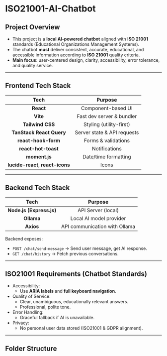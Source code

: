 # ISO21001-AI-Chatbot

## Project Overview

- This project is a **local AI-powered chatbot** aligned with **ISO 21001** standards (Educational Organizations Management Systems).
- The chatbot **must** deliver consistent, accurate, educational, and accessible information according to **ISO 21001** quality criteria.
- **Main focus**: user-centered design, clarity, accessibility, error tolerance, and quality service.

---

## Frontend Tech Stack

|               Tech                |           Purpose           |
| :-------------------------------: | :-------------------------: |
|             **React**             |     Component-based UI      |
|             **Vite**              |  Fast dev server & bundler  |
|         **Tailwind CSS**          |   Styling (utility-first)   |
|     **TanStack React Query**      | Server state & API requests |
|        **react-hook-form**        |     Forms & validations     |
|        **react-hot-toast**        |        Notifications        |
|           **moment.js**           |    Date/time formatting     |
| **lucide-react**, **react-icons** |            Icons            |

---

## Backend Tech Stack

|           Tech           |            Purpose            |
| :----------------------: | :---------------------------: |
| **Node.js (Express.js)** |      API Server (local)       |
|        **Ollama**        |    Local AI model provider    |
|        **Axios**         | API communication with Ollama |

Backend exposes:

- `POST /chat/send-message` → Send user message, get AI response.
- `GET /chat/history` → Fetch previous conversations.

---

## ISO21001 Requirements (Chatbot Standards)

- Accessibility:
  - Use **ARIA labels** and **full keyboard navigation**.
- Quality of Service:
  - Clear, unambiguous, educationally relevant answers.
  - Professional, polite tone.
- Error Handling:
  - Graceful fallback if AI is unavailable.
- Privacy:
  - No personal user data stored (ISO21001 & GDPR alignment).

---

## Folder Structure
